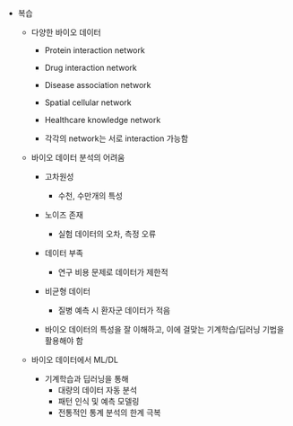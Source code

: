 - 복습
	- 다양한 바이오 데이터
		- Protein interaction network
		- Drug interaction network
		- Disease association network
		- Spatial cellular network
		- Healthcare knowledge network
		
		- 각각의 network는 서로 interaction 가능함

	- 바이오 데이터 분석의 어려움
		- 고차원성
			- 수천, 수만개의 특성
		- 노이즈 존재
			- 실험 데이터의 오차, 측정 오류
		- 데이터 부족
			- 연구 비용 문제로 데이터가 제한적
		- 비균형 데이터
			- 질병 예측 시 환자군 데이터가 적음
		
		- 바이오 데이터의 특성을 잘 이해하고, 이에 걸맞는 기계학습/딥러닝 기법을 활용해야 함
	
	- 바이오 데이터에서 ML/DL
		- 기계학습과 딥러닝을 통해
			- 대량의 데이터 자동 분석
			- 패턴 인식 및 예측 모델링
			- 전통적인 통계 분석의 한계 극복